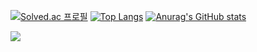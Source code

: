 [![Solved.ac
프로필](http://mazassumnida.wtf/api/v2/generate_badge?boj=mudrhs1997)](https://solved.ac/mudrhs1997) 
[![Top Langs](https://github-readme-stats.vercel.app/api/top-langs/?username=mudrhs1997)](https://github.com/mudrhs1997/github-readme-stats)
[![Anurag's GitHub stats](https://github-readme-stats.vercel.app/api?username=mudrhs1997)](https://github.com/mudrhs1997/github-readme-stats)


<img src="https://img.shields.io/badge/Swift-F05138?style=flat-square&logo=Swift&logoColor=white"/> 






<!--
**mudrhs1997/mudrhs1997** is a ✨ _special_ ✨ repository because its `README.md` (this file) appears on your GitHub profile.

Here are some ideas to get you started:

- 🔭 I’m currently working on ...
- 🌱 I’m currently learning ...
- 👯 I’m looking to collaborate on ...
- 🤔 I’m looking for help with ...
- 💬 Ask me about ...
- 📫 How to reach me: ...
- 😄 Pronouns: ...
- ⚡ Fun fact: ...
-->
